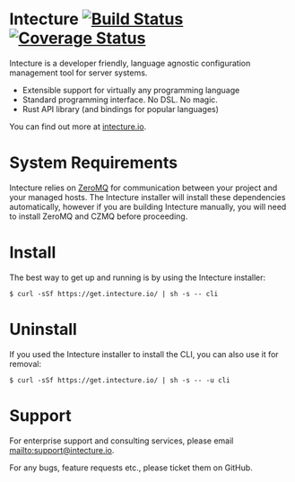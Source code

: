 # Intecture [![Build Status](https://travis-ci.org/intecture/cli.svg?branch=master)](https://travis-ci.org/intecture/cli) [![Coverage Status](https://coveralls.io/repos/github/Intecture/cli/badge.svg?branch=master)](https://coveralls.io/github/Intecture/cli?branch=master)

Intecture is a developer friendly, language agnostic configuration management tool for server systems.

* Extensible support for virtually any programming language
* Standard programming interface. No DSL. No magic.
* Rust API library (and bindings for popular languages)

You can find out more at [intecture.io](https://intecture.io).

# System Requirements

Intecture relies on [ZeroMQ](http://zeromq.org) for communication between your project and your managed hosts. The Intecture installer will install these dependencies automatically, however if you are building Intecture manually, you will need to install ZeroMQ and CZMQ before proceeding.

# Install

The best way to get up and running is by using the Intecture installer:

```
$ curl -sSf https://get.intecture.io/ | sh -s -- cli
```

# Uninstall

If you used the Intecture installer to install the CLI, you can also use it for removal:

```
$ curl -sSf https://get.intecture.io/ | sh -s -- -u cli
```

# Support

For enterprise support and consulting services, please email <mailto:support@intecture.io>.

For any bugs, feature requests etc., please ticket them on GitHub.
